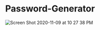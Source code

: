 # Password-Generator

![Screen Shot 2020-11-09 at 10 27 38 PM](https://user-images.githubusercontent.com/42384464/98571803-eaa79c00-22da-11eb-9a46-b10b885391ee.png)

